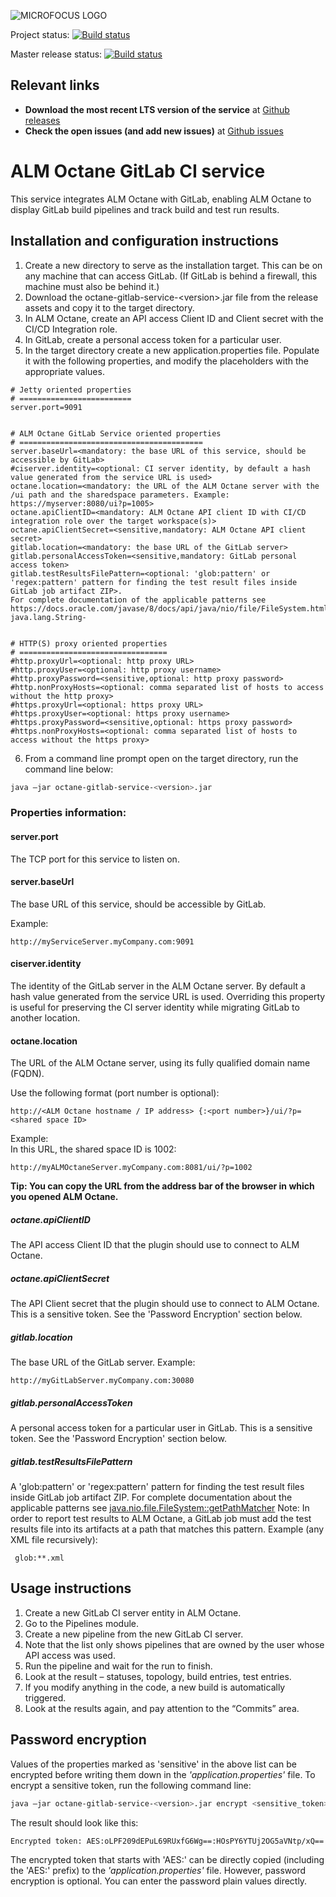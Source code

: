 ![MICROFOCUS LOGO](https://upload.wikimedia.org/wikipedia/commons/4/4e/MicroFocus_logo_blue.png)

Project status: [![Build status](https://ci.appveyor.com/api/projects/status/umvce8v9113dcxnt?svg=true)](https://ci.appveyor.com/project/mstekel/octane-gitlab-service/branch/master)

Master release status: [![Build status](https://ci.appveyor.com/api/projects/status/umvce8v9113dcxnt/branch/master?svg=true)](https://ci.appveyor.com/project/mstekel/octane-gitlab-service/branch/master)

## Relevant links
-	**Download the most recent LTS version of the service** at [Github releases](https://github.com/MicroFocus/octane-gitlab-service/releases)
-	**Check the open issues (and add new issues)** at [Github issues](https://github.com/MicroFocus/octane-gitlab-service/issues)


# ALM Octane GitLab CI service
This service integrates ALM Octane with GitLab, enabling ALM Octane to display GitLab build pipelines and track build and test run results.

## Installation and configuration instructions
1. Create a new directory to serve as the installation target. This can be on any machine that can access GitLab. (If GitLab is behind a firewall, this machine must also be behind it.)
2. Download the octane-gitlab-service-\<version\>.jar file from the release assets and copy it to the target directory.
3. In ALM Octane, create an API access Client ID and Client secret with the CI/CD Integration role.
4. In GitLab, create a personal access token for a particular user.
5. In the target directory create a new application.properties file. Populate it with the following properties, and modify the placeholders with the appropriate values.
```application.properties
# Jetty oriented properties
# =========================
server.port=9091


# ALM Octane GitLab Service oriented properties
# =========================================
server.baseUrl=<mandatory: the base URL of this service, should be accessible by GitLab>
#ciserver.identity=<optional: CI server identity, by default a hash value generated from the service URL is used>
octane.location=<mandatory: the URL of the ALM Octane server with the /ui path and the sharedspace parameters. Example: https://myserver:8080/ui?p=1005>
octane.apiClientID=<mandatory: ALM Octane API client ID with CI/CD integration role over the target workspace(s)>
octane.apiClientSecret=<sensitive,mandatory: ALM Octane API client secret>
gitlab.location=<mandatory: the base URL of the GitLab server>
gitlab.personalAccessToken=<sensitive,mandatory: GitLab personal access token>
gitlab.testResultsFilePattern=<optional: 'glob:pattern' or 'regex:pattern' pattern for finding the test result files inside GitLab job artifact ZIP>.
For complete documentation of the applicable patterns see https://docs.oracle.com/javase/8/docs/api/java/nio/file/FileSystem.html#getPathMatcher-java.lang.String-


# HTTP(S) proxy oriented properties
# =================================
#http.proxyUrl=<optional: http proxy URL>
#http.proxyUser=<optional: http proxy username>
#http.proxyPassword=<sensitive,optional: http proxy password>
#http.nonProxyHosts=<optional: comma separated list of hosts to access without the http proxy>
#https.proxyUrl=<optional: https proxy URL>
#https.proxyUser=<optional: https proxy username>
#https.proxyPassword=<sensitive,optional: https proxy password>
#https.nonProxyHosts=<optional: comma separated list of hosts to access without the https proxy>
```
6. From a command line prompt open on the target directory, run the command line below:
```bash
java –jar octane-gitlab-service-<version>.jar
```

### Properties information:

#### server.port
The TCP port for this service to listen on.

#### server.baseUrl
The base URL of this service, should be accessible by GitLab.

Example:

    http://myServiceServer.myCompany.com:9091

#### ciserver.identity
The identity of the GitLab server in the ALM Octane server. By default a hash value generated from the service URL is used.
Overriding this property is useful for preserving the CI server identity while migrating GitLab to another location.

#### octane.location
The URL of the ALM Octane server, using its fully qualified domain name (FQDN).

Use the following format (port number is optional):

    http://<ALM Octane hostname / IP address> {:<port number>}/ui/?p=<shared space ID>

Example:  
In this URL, the shared space ID is 1002:

    http://myALMOctaneServer.myCompany.com:8081/ui/?p=1002

**Tip: You can copy the URL from the address bar of the browser in which you opened ALM Octane.**

##### octane.apiClientID
The API access Client ID that the plugin should use to connect to ALM Octane.
##### octane.apiClientSecret
The API Client secret that the plugin should use to connect to ALM Octane. This is a sensitive token. See the 'Password Encryption' section below.
##### gitlab.location
The base URL of the GitLab server.
Example:

    http://myGitLabServer.myCompany.com:30080
##### gitlab.personalAccessToken
A personal access token for a particular user in GitLab. This is a sensitive token. See the 'Password Encryption' section below.
##### gitlab.testResultsFilePattern
A 'glob:pattern' or 'regex:pattern' pattern for finding the test result files inside GitLab job artifact ZIP.
For complete documentation about the applicable patterns see [java.nio.file.FileSystem::getPathMatcher](https://docs.oracle.com/javase/8/docs/api/java/nio/file/FileSystem.html#getPathMatcher-java.lang.String-)
Note: In order to report test results to ALM Octane, a GitLab job must add the test results file into its artifacts at a path that matches this pattern.
Example (any XML file recursively):

     glob:**.xml

## Usage instructions
1. Create a new GitLab CI server entity in ALM Octane.
2. Go to the Pipelines module.
3. Create a new pipeline from the new GitLab CI server.
4. Note that the list only shows pipelines that are owned by the user whose API access was used.
5. Run the pipeline and wait for the run to finish.
6. Look at the result – statuses, topology, build entries, test entries.
7. If you modify anything in the code, a new build is automatically triggered.
8. Look at the results again, and pay attention to the “Commits” area.

## Password encryption

Values of the properties marked as 'sensitive' in the above list can be encrypted before writing them down in the *'application.properties'* file. To encrypt a sensitive token, run the following command line:

```bash
java –jar octane-gitlab-service-<version>.jar encrypt <sensitive_token>
``` 

The result should look like this:

```bash
Encrypted token: AES:oLPF209dEPuL69RUxfG6Wg==:HOsPY6YTUj2OG5aVNtp/xQ==
```

The encrypted token that starts with 'AES:' can be directly copied (including the 'AES:' prefix) to the *'application.properties'* file.
However, password encryption is optional. You can enter the password plain values directly.
